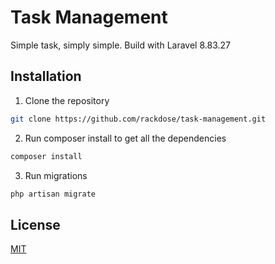 # Task Management

Simple task, simply simple. Build with Laravel 8.83.27

## Installation

1. Clone the repository
```bash
git clone https://github.com/rackdose/task-management.git
```

2. Run composer install to get all the dependencies
```bash
composer install
```

3. Run migrations
```bash
php artisan migrate
```

## License

[MIT](https://choosealicense.com/licenses/mit/)